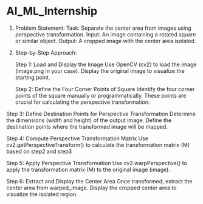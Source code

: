 # AI_ML_Internship
1. Problem Statement:
Task: Separate the center area from images using perspective transformation.
Input: An image containing a rotated square or similar object.
Output: A cropped image with the center area isolated.

2. Step-by-Step Approach:
   
    Step 1: Load and Display the Image
      Use OpenCV (cv2) to load the image (image.png in your case).
      Display the original image to visualize the starting point.
   
   Step 2: Define the Four Corner Points of Square
      Identify the four corner points of the  square manually or programmatically.
      These points are crucial for calculating the perspective transformation.
   
Step 3: Define Destination Points for Perspective Transformation
      Determine the dimensions (width and height) of the output image.
      Define the destination points  where the transformed image will be mapped.
      
Step 4: Compute Perspective Transformation Matrix
       Use cv2.getPerspectiveTransform() to calculate the transformation matrix (M) based on step2 and step3

Step 5: Apply Perspective Transformation
       Use cv2.warpPerspective() to apply the transformation matrix (M) to the original image (image).
       
Step 6: Extract and Display the Center Area
        Once transformed, extract the center area from warped_image.
        Display the cropped center area to visualize the isolated region.
